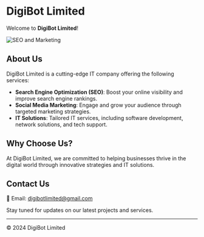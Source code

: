 # DigiBot Limited

Welcome to **DigiBot Limited**!

![SEO and Marketing](https://media.giphy.com/media/26n6WywJyh39n1pBu/giphy.gif)

## About Us

DigiBot Limited is a cutting-edge IT company offering the following services:

- **Search Engine Optimization (SEO)**: Boost your online visibility and improve search engine rankings.
- **Social Media Marketing**: Engage and grow your audience through targeted marketing strategies.
- **IT Solutions**: Tailored IT services, including software development, network solutions, and tech support.

## Why Choose Us?

At DigiBot Limited, we are committed to helping businesses thrive in the digital world through innovative strategies and IT solutions.

## Contact Us

📧 Email: [digibotlimited@gmail.com](mailto:digibotlimited@gmail.com)

Stay tuned for updates on our latest projects and services.

---

© 2024 DigiBot Limited
